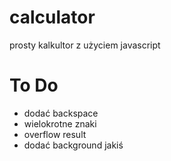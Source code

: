 # calculator
prosty kalkultor z użyciem javascript
# To Do
- dodać backspace
- wielokrotne znaki
- overflow result
- dodać background jakiś
